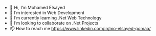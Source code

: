 - 👋 Hi, I’m Mohamed Elsayed
- 👀 I’m interested in Web Development
- 🌱 I’m currently learning .Net Web Technology
- 💞️ I’m looking to collaborate on .Net Projects
- 📫 How to reach me  https://www.linkedin.com/in/mo-elsayed-gomaa/

<!---
m7mmd74/m7mmd74 is a ✨ special ✨ repository because its `README.md` (this file) appears on your GitHub profile.
You can click the Preview link to take a look at your changes.
--->
